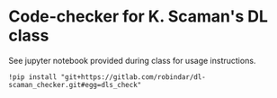 # Code-checker for K. Scaman's DL class

See jupyter notebook provided during class for usage instructions.

`!pip install "git+https://gitlab.com/robindar/dl-scaman_checker.git#egg=dls_check"`

